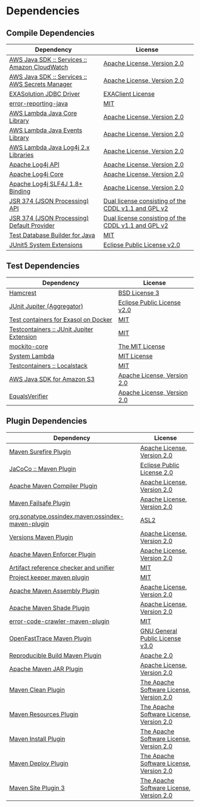<!-- @formatter:off -->
# Dependencies

## Compile Dependencies

| Dependency                                           | License                                                   |
| ---------------------------------------------------- | --------------------------------------------------------- |
| [AWS Java SDK :: Services :: Amazon CloudWatch][0]   | [Apache License, Version 2.0][1]                          |
| [AWS Java SDK :: Services :: AWS Secrets Manager][0] | [Apache License, Version 2.0][1]                          |
| [EXASolution JDBC Driver][4]                         | [EXAClient License][5]                                    |
| [error-reporting-java][6]                            | [MIT][7]                                                  |
| [AWS Lambda Java Core Library][8]                    | [Apache License, Version 2.0][1]                          |
| [AWS Lambda Java Events Library][8]                  | [Apache License, Version 2.0][1]                          |
| [AWS Lambda Java Log4j 2.x Libraries][8]             | [Apache License, Version 2.0][1]                          |
| [Apache Log4j API][14]                               | [Apache License, Version 2.0][15]                         |
| [Apache Log4j Core][16]                              | [Apache License, Version 2.0][15]                         |
| [Apache Log4j SLF4J 1.8+ Binding][18]                | [Apache License, Version 2.0][15]                         |
| [JSR 374 (JSON Processing) API][20]                  | [Dual license consisting of the CDDL v1.1 and GPL v2][21] |
| [JSR 374 (JSON Processing) Default Provider][20]     | [Dual license consisting of the CDDL v1.1 and GPL v2][21] |
| [Test Database Builder for Java][24]                 | [MIT][7]                                                  |
| [JUnit5 System Extensions][26]                       | [Eclipse Public License v2.0][27]                         |

## Test Dependencies

| Dependency                                      | License                           |
| ----------------------------------------------- | --------------------------------- |
| [Hamcrest][28]                                  | [BSD License 3][29]               |
| [JUnit Jupiter (Aggregator)][30]                | [Eclipse Public License v2.0][31] |
| [Test containers for Exasol on Docker][32]      | [MIT][7]                          |
| [Testcontainers :: JUnit Jupiter Extension][34] | [MIT][35]                         |
| [mockito-core][36]                              | [The MIT License][37]             |
| [System Lambda][38]                             | [MIT License][35]                 |
| [Testcontainers :: Localstack][34]              | [MIT][35]                         |
| [AWS Java SDK for Amazon S3][0]                 | [Apache License, Version 2.0][1]  |
| [EqualsVerifier][44]                            | [Apache License, Version 2.0][45] |

## Plugin Dependencies

| Dependency                                              | License                                        |
| ------------------------------------------------------- | ---------------------------------------------- |
| [Maven Surefire Plugin][46]                             | [Apache License, Version 2.0][15]              |
| [JaCoCo :: Maven Plugin][48]                            | [Eclipse Public License 2.0][49]               |
| [Apache Maven Compiler Plugin][50]                      | [Apache License, Version 2.0][15]              |
| [Maven Failsafe Plugin][52]                             | [Apache License, Version 2.0][15]              |
| [org.sonatype.ossindex.maven:ossindex-maven-plugin][54] | [ASL2][45]                                     |
| [Versions Maven Plugin][56]                             | [Apache License, Version 2.0][15]              |
| [Apache Maven Enforcer Plugin][58]                      | [Apache License, Version 2.0][15]              |
| [Artifact reference checker and unifier][60]            | [MIT][7]                                       |
| [Project keeper maven plugin][62]                       | [MIT][7]                                       |
| [Apache Maven Assembly Plugin][64]                      | [Apache License, Version 2.0][15]              |
| [Apache Maven Shade Plugin][66]                         | [Apache License, Version 2.0][15]              |
| [error-code-crawler-maven-plugin][68]                   | [MIT][7]                                       |
| [OpenFastTrace Maven Plugin][70]                        | [GNU General Public License v3.0][71]          |
| [Reproducible Build Maven Plugin][72]                   | [Apache 2.0][45]                               |
| [Apache Maven JAR Plugin][74]                           | [Apache License, Version 2.0][15]              |
| [Maven Clean Plugin][76]                                | [The Apache Software License, Version 2.0][45] |
| [Maven Resources Plugin][78]                            | [The Apache Software License, Version 2.0][45] |
| [Maven Install Plugin][80]                              | [The Apache Software License, Version 2.0][45] |
| [Maven Deploy Plugin][82]                               | [The Apache Software License, Version 2.0][45] |
| [Maven Site Plugin 3][84]                               | [The Apache Software License, Version 2.0][45] |

[48]: https://www.eclemma.org/jacoco/index.html
[62]: https://github.com/exasol/project-keeper-maven-plugin
[6]: https://github.com/exasol/error-reporting-java
[27]: http://www.eclipse.org/legal/epl-v20.html
[20]: https://javaee.github.io/jsonp
[45]: http://www.apache.org/licenses/LICENSE-2.0.txt
[46]: https://maven.apache.org/surefire/maven-surefire-plugin/
[76]: http://maven.apache.org/plugins/maven-clean-plugin/
[0]: https://aws.amazon.com/sdkforjava
[7]: https://opensource.org/licenses/MIT
[36]: https://github.com/mockito/mockito
[56]: http://www.mojohaus.org/versions-maven-plugin/
[66]: https://maven.apache.org/plugins/maven-shade-plugin/
[29]: http://opensource.org/licenses/BSD-3-Clause
[50]: https://maven.apache.org/plugins/maven-compiler-plugin/
[21]: https://oss.oracle.com/licenses/CDDL+GPL-1.1
[38]: https://github.com/stefanbirkner/system-lambda/
[70]: https://github.com/itsallcode/openfasttrace-maven-plugin
[49]: https://www.eclipse.org/legal/epl-2.0/
[18]: https://logging.apache.org/log4j/2.x/log4j-slf4j18-impl/
[1]: https://aws.amazon.com/apache2.0
[37]: https://github.com/mockito/mockito/blob/main/LICENSE
[72]: http://zlika.github.io/reproducible-build-maven-plugin
[16]: https://logging.apache.org/log4j/2.x/log4j-core/
[30]: https://junit.org/junit5/
[28]: http://hamcrest.org/JavaHamcrest/
[78]: http://maven.apache.org/plugins/maven-resources-plugin/
[60]: https://github.com/exasol/artifact-reference-checker-maven-plugin
[74]: https://maven.apache.org/plugins/maven-jar-plugin/
[14]: https://logging.apache.org/log4j/2.x/log4j-api/
[52]: https://maven.apache.org/surefire/maven-failsafe-plugin/
[24]: https://github.com/exasol/test-db-builder-java
[35]: http://opensource.org/licenses/MIT
[5]: https://github.com/exasol/test-db-builder-java/blob/main/LICENSE-exasol-jdbc.txt
[32]: https://github.com/exasol/exasol-testcontainers
[71]: https://www.gnu.org/licenses/gpl-3.0.html
[15]: https://www.apache.org/licenses/LICENSE-2.0.txt
[58]: https://maven.apache.org/enforcer/maven-enforcer-plugin/
[4]: http://www.exasol.com
[31]: https://www.eclipse.org/legal/epl-v20.html
[80]: http://maven.apache.org/plugins/maven-install-plugin/
[54]: https://sonatype.github.io/ossindex-maven/maven-plugin/
[8]: https://aws.amazon.com/lambda/
[34]: https://testcontainers.org
[26]: https://github.com/itsallcode/junit5-system-extensions
[44]: http://www.jqno.nl/equalsverifier
[82]: http://maven.apache.org/plugins/maven-deploy-plugin/
[84]: http://maven.apache.org/plugins/maven-site-plugin/
[68]: https://github.com/exasol/error-code-crawler-maven-plugin
[64]: https://maven.apache.org/plugins/maven-assembly-plugin/
